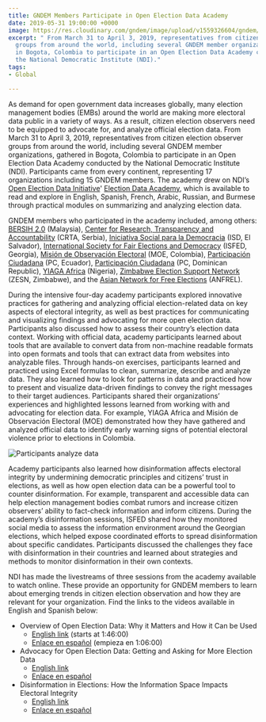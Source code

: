 ```yaml
---
title: GNDEM Members Participate in Open Election Data Academy
date: 2019-05-31 19:00:00 +0000
image: https://res.cloudinary.com/gndem/image/upload/v1559326604/gndem/DSC03000.jpg
excerpt: " From March 31 to April 3, 2019, representatives from citizen election observer
  groups from around the world, including several GNDEM member organizations, gathered
  in Bogota, Colombia to participate in an Open Election Data Academy conducted by
  the National Democratic Institute (NDI)."
tags:
- Global

---
```

As demand for open government data increases globally, many election management bodies (EMBs) around the world are making more electoral data public in a variety of ways. As a result, citizen election observers need to be equipped to advocate for, and analyze official election data. From March 31 to April 3, 2019, representatives from citizen election observer groups from around the world, including several GNDEM member organizations, gathered in Bogota, Colombia to participate in an Open Election Data Academy conducted by the National Democratic Institute (NDI). Participants came from every continent, representing 17 organizations including 15 GNDEM members. The academy drew on NDI’s [Open Election Data Initiative](https://www.openelectiondata.net/en/)' [Election Data Academy](https://www.openelectiondata.net/en/academy/), which is available to read and explore in English, Spanish, French, Arabic, Russian, and Burmese through practical modules on summarizing and analyzing election data.

GNDEM members who participated in the academy included, among others: [BERSIH 2.0](http://www.bersih.org/) (Malaysia), [Center for Research, Transparency and Accountability](https://crta.rs/en/) (CRTA, Serbia), [Iniciativa Social para la Democracia](http://www.isd.org.sv) (ISD, El Salvador), [International Society for Fair Elections and Democracy](http://www.isfed.ge/eng) (ISFED, Georgia), [Misión de Observación Electoral](https://moe.org.co/) (MOE, Colombia), [Participación Ciudadana](https://www.participacionciudadana.org/) (PC, Ecuador), [Participación Ciudadana](https://www.pciudadana.com/) (PC, Dominican Republic), [YIAGA Africa](https://www.yiaga.org/) (Nigeria), [Zimbabwe Election Support Network](http://www.zesn.org.zw/) (ZESN, Zimbabwe), and the [Asian Network for Free Elections](https://anfrel.org/) (ANFREL).

During the intensive four-day academy participants explored innovative practices for gathering and analyzing official election-related data on key aspects of electoral integrity, as well as best practices for communicating and visualizing findings and advocating for more open election data. Participants also discussed how to assess their country’s election data context. Working with official data, academy participants learned about tools that are available to convert data from non-machine readable formats into open formats and tools that can extract data from websites into analyzable files. Through hands-on exercises, participants learned and practiced using Excel formulas to clean, summarize, describe and analyze data. They also learned how to look for patterns in data and practiced how to present and visualize data-driven findings to convey the right messages to their target audiences. Participants shared their organizations’ experiences and highlighted lessons learned from working with and advocating for election data. For example, YIAGA Africa and Misión de Observación Electoral (MOE) demonstrated how they have gathered and analyzed official data to identify early warning signs of potential electoral violence prior to elections in Colombia.

![Participants analyze data](https://res.cloudinary.com/gndem/image/upload/v1559327325/gndem/DSC03089.jpg "Participants analyze data")

Academy participants also learned how disinformation affects electoral integrity by undermining democratic principles and citizens’ trust in elections, as well as how open election data can be a powerful tool to counter disinformation. For example, transparent and accessible data can help election management bodies combat rumors and increase citizen observers’ ability to fact-check information and inform citizens. During the academy’s disinformation sessions, ISFED shared how they monitored social media to assess the information environment around the Georgian elections, which helped expose coordinated efforts to spread disinformation about specific candidates. Participants discussed the challenges they face with disinformation in their countries and learned about strategies and methods to monitor disinformation in their own contexts.

NDI has made the livestreams of three sessions from the academy available to watch online. These provide an opportunity for GNDEM members to learn about emerging trends in citizen election observation and how they are relevant for your organization. Find the links to the videos available in English and Spanish below:

* Overview of Open Election Data: Why it Matters and How it Can be Used
  * [English link](https://www.youtube.com/watch?reload=9&v=PQnI8i3SDpY) (starts at 1:46:00)
  * [Enlace en español](https://www.youtube.com/watch?v=X-lRfYANYeo) (empieza en 1:06:00)
* Advocacy for Open Election Data: Getting and Asking for More Election Data
  * [English link](https://www.youtube.com/watch?v=EV5XaAnVNzM&feature=youtu.be)
  * [Enlace en español](https://www.youtube.com/watch?v=oj7g4U4-0PY&feature=youtu.be)
* Disinformation in Elections: How the Information Space Impacts Electoral Integrity
  * [English link](https://www.youtube.com/watch?v=wplsNNgjaDs)
  * [Enlace en español](https://www.youtube.com/watch?v=lscRqACP0ps)